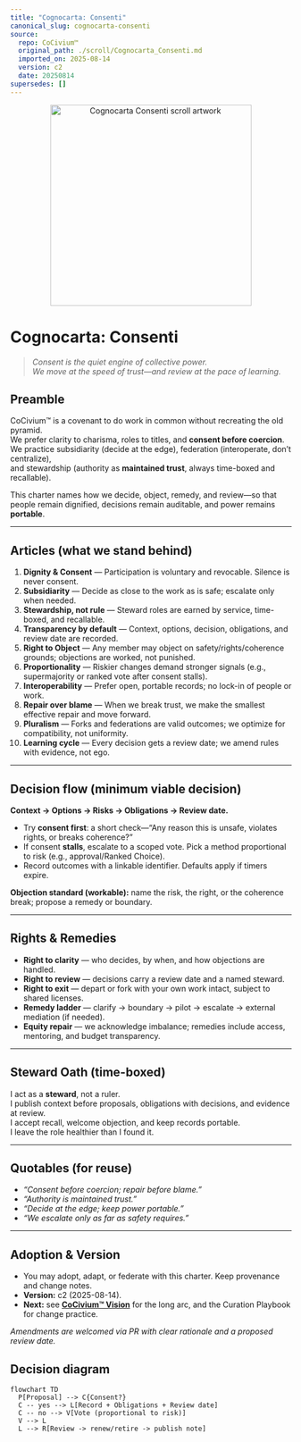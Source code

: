 ```yaml
---
title: "Cognocarta: Consenti"
canonical_slug: cognocarta-consenti
source:
  repo: CoCivium™
  original_path: ./scroll/Cognocarta_Consenti.md
  imported_on: 2025-08-14
  version: c2
  date: 20250814
supersedes: []
---
```


<p align="center">
  <img src="../assets/img/consenti-scroll.png" alt="Cognocarta Consenti scroll artwork" width="360">
</p>

# Cognocarta: Consenti

> *Consent is the quiet engine of collective power.*  
> *We move at the speed of trust—and review at the pace of learning.*

## Preamble

CoCivium™ is a covenant to do work in common without recreating the old pyramid.  
We prefer clarity to charisma, roles to titles, and **consent before coercion**.  
We practice subsidiarity (decide at the edge), federation (interoperate, don’t centralize),  
and stewardship (authority as **maintained trust**, always time-boxed and recallable).

This charter names how we decide, object, remedy, and review—so that  
people remain dignified, decisions remain auditable, and power remains **portable**.

---

## Articles (what we stand behind)

1. **Dignity & Consent** — Participation is voluntary and revocable. Silence is never consent.  
2. **Subsidiarity** — Decide as close to the work as is safe; escalate only when needed.  
3. **Stewardship, not rule** — Steward roles are earned by service, time-boxed, and recallable.  
4. **Transparency by default** — Context, options, decision, obligations, and review date are recorded.  
5. **Right to Object** — Any member may object on safety/rights/coherence grounds; objections are worked, not punished.  
6. **Proportionality** — Riskier changes demand stronger signals (e.g., supermajority or ranked vote after consent stalls).  
7. **Interoperability** — Prefer open, portable records; no lock-in of people or work.  
8. **Repair over blame** — When we break trust, we make the smallest effective repair and move forward.  
9. **Pluralism** — Forks and federations are valid outcomes; we optimize for compatibility, not uniformity.  
10. **Learning cycle** — Every decision gets a review date; we amend rules with evidence, not ego.

---

## Decision flow (minimum viable decision)

**Context → Options → Risks → Obligations → Review date.**  
- Try **consent first**: a short check—“Any reason this is unsafe, violates rights, or breaks coherence?”  
- If consent **stalls**, escalate to a scoped vote. Pick a method proportional to risk (e.g., approval/Ranked Choice).  
- Record outcomes with a linkable identifier. Defaults apply if timers expire.

**Objection standard (workable):** name the risk, the right, or the coherence break; propose a remedy or boundary.

---

## Rights & Remedies

- **Right to clarity** — who decides, by when, and how objections are handled.  
- **Right to review** — decisions carry a review date and a named steward.  
- **Right to exit** — depart or fork with your own work intact, subject to shared licenses.  
- **Remedy ladder** — clarify → boundary → pilot → escalate → external mediation (if needed).  
- **Equity repair** — we acknowledge imbalance; remedies include access, mentoring, and budget transparency.

---

## Steward Oath (time-boxed)

I act as a **steward**, not a ruler.  
I publish context before proposals, obligations with decisions, and evidence at review.  
I accept recall, welcome objection, and keep records portable.  
I leave the role healthier than I found it.

---

## Quotables (for reuse)

- *“Consent before coercion; repair before blame.”*  
- *“Authority is maintained trust.”*  
- *“Decide at the edge; keep power portable.”*  
- *“We escalate only as far as safety requires.”*

---

## Adoption & Version

- You may adopt, adapt, or federate with this charter. Keep provenance and change notes.  
- **Version:** c2 (2025-08-14).  
- **Next:** see **[CoCivium™ Vision](../docs/vision/CoCivium_Vision.md)** for the long arc, and the Curation Playbook for change practice.

*Amendments are welcomed via PR with clear rationale and a proposed review date.*
## Decision diagram

```mermaid
flowchart TD
  P[Proposal] --> C{Consent?}
  C -- yes --> L[Record + Obligations + Review date]
  C -- no --> V[Vote (proportional to risk)]
  V --> L
  L --> R[Review -> renew/retire -> publish note]
```


